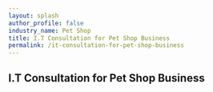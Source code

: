 ```yaml
---
layout: splash 
author_profile: false 
industry_name: Pet Shop
title: I.T Consultation for Pet Shop Business
permalink: /it-consultation-for-pet-shop-business
---
```


## I.T Consultation for Pet Shop Business